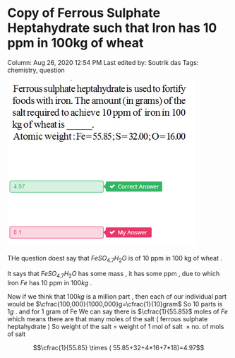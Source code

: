 # Copy of Ferrous Sulphate Heptahydrate such that Iron has 10 ppm in 100kg of wheat

Column: Aug 26, 2020 12:54 PM
Last edited by: Soutrik das
Tags: chemistry, question

![Copy%20of%20Ferrous%20Sulphate%20Heptahydrate%20such%20that%20Ir%20aa1567d007f542fca02917385a85e09d/Untitled.png](Copy%20of%20Ferrous%20Sulphate%20Heptahydrate%20such%20that%20Ir%20aa1567d007f542fca02917385a85e09d/Untitled.png)

THe question doest say that $FeSO_4.7H_2O$  is of 10 ppm in 100 kg of wheat . 

It says that $FeSO_4.7H_2O$ has some mass , it has some ppm , due to which Iron $Fe$ has 10 ppm in $100kg$ .

Now if we think that $100kg$ is a million part , then each of our individual part would be $\cfrac{100,000}{1000,000}g=\cfrac{1}{10}gram$ So 10 parts is $1g$ . and for 1 gram of Fe We can say there is $\cfrac{1}{55.85}$ moles of $Fe$ which means there are that many moles of the salt ( ferrous sulphate heptahydrate ) So weight of the salt = $\text{weight of 1 mol of salt } \times \text{no. of mols of salt }$ 

$$\cfrac{1}{55.85} \times ( 55.85+32+4*16+7*18)=4.97$$